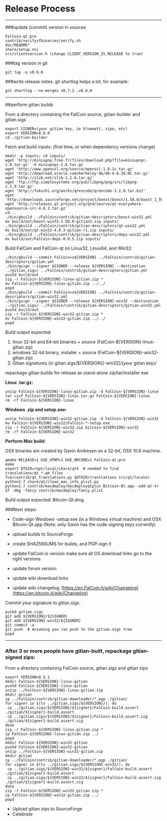 Release Process
====================

* * *

###update (commit) version in sources


	FalCoin-qt.pro
	contrib/verifysfbinaries/verify.sh
	doc/README*
	share/setup.nsi
	src/clientversion.h (change CLIENT_VERSION_IS_RELEASE to true)

###tag version in git

	git tag -a v0.8.0

###write release notes. git shortlog helps a lot, for example:

	git shortlog --no-merges v0.7.2..v0.8.0

* * *

##perform gitian builds

 From a directory containing the FalCoin source, gitian-builder and gitian.sigs
  
	export SIGNER=(your gitian key, ie bluematt, sipa, etc)
	export VERSION=0.8.0
	cd ./gitian-builder

 Fetch and build inputs: (first time, or when dependency versions change)

	mkdir -p inputs; cd inputs/
	wget 'http://miniupnp.free.fr/files/download.php?file=miniupnpc-1.6.tar.gz' -O miniupnpc-1.6.tar.gz
	wget 'http://www.openssl.org/source/openssl-1.0.1c.tar.gz'
	wget 'http://download.oracle.com/berkeley-db/db-4.8.30.NC.tar.gz'
	wget 'http://zlib.net/zlib-1.2.6.tar.gz'
	wget 'ftp://ftp.simplesystems.org/pub/libpng/png/src/libpng-1.5.9.tar.gz'
	wget 'http://fukuchi.org/works/qrencode/qrencode-3.2.0.tar.bz2'
	wget 'http://downloads.sourceforge.net/project/boost/boost/1.50.0/boost_1_50_0.tar.bz2'
	wget 'http://releases.qt-project.org/qt4/source/qt-everywhere-opensource-src-4.8.3.tar.gz'
	cd ..
	./bin/gbuild ../FalCoin/contrib/gitian-descriptors/boost-win32.yml
	mv build/out/boost-win32-1.50.0-gitian2.zip inputs/
	./bin/gbuild ../FalCoin/contrib/gitian-descriptors/qt-win32.yml
	mv build/out/qt-win32-4.8.3-gitian-r1.zip inputs/
	./bin/gbuild ../FalCoin/contrib/gitian-descriptors/deps-win32.yml
	mv build/out/FalCoin-deps-0.0.5.zip inputs/

 Build FalCoin and FalCoin-qt on Linux32, Linux64, and Win32:
  
	./bin/gbuild --commit FalCoin=v${VERSION} ../FalCoin/contrib/gitian-descriptors/gitian.yml
	./bin/gsign --signer $SIGNER --release ${VERSION} --destination ../gitian.sigs/ ../FalCoin/contrib/gitian-descriptors/gitian.yml
	pushd build/out
	zip -r FalCoin-${VERSION}-linux-gitian.zip *
	mv FalCoin-${VERSION}-linux-gitian.zip ../../
	popd
	./bin/gbuild --commit FalCoin=v${VERSION} ../FalCoin/contrib/gitian-descriptors/gitian-win32.yml
	./bin/gsign --signer $SIGNER --release ${VERSION}-win32 --destination ../gitian.sigs/ ../FalCoin/contrib/gitian-descriptors/gitian-win32.yml
	pushd build/out
	zip -r FalCoin-${VERSION}-win32-gitian.zip *
	mv FalCoin-${VERSION}-win32-gitian.zip ../../
	popd

  Build output expected:

  1. linux 32-bit and 64-bit binaries + source (FalCoin-${VERSION}-linux-gitian.zip)
  2. windows 32-bit binary, installer + source (FalCoin-${VERSION}-win32-gitian.zip)
  3. Gitian signatures (in gitian.sigs/${VERSION}[-win32]/(your gitian key)/

repackage gitian builds for release as stand-alone zip/tar/installer exe

**Linux .tar.gz:**

	unzip FalCoin-${VERSION}-linux-gitian.zip -d FalCoin-${VERSION}-linux
	tar czvf FalCoin-${VERSION}-linux.tar.gz FalCoin-${VERSION}-linux
	rm -rf FalCoin-${VERSION}-linux

**Windows .zip and setup.exe:**

	unzip FalCoin-${VERSION}-win32-gitian.zip -d FalCoin-${VERSION}-win32
	mv FalCoin-${VERSION}-win32/FalCoin-*-setup.exe .
	zip -r FalCoin-${VERSION}-win32.zip bitcoin-${VERSION}-win32
	rm -rf FalCoin-${VERSION}-win32

**Perform Mac build:**

  OSX binaries are created by Gavin Andresen on a 32-bit, OSX 10.6 machine.

	qmake RELEASE=1 USE_UPNP=1 USE_QRCODE=1 FalCoin-qt.pro
	make
	export QTDIR=/opt/local/share/qt4  # needed to find translations/qt_*.qm files
	T=$(contrib/qt_translations.py $QTDIR/translations src/qt/locale)
	python2.7 share/qt/clean_mac_info_plist.py
	python2.7 contrib/macdeploy/macdeployqtplus Bitcoin-Qt.app -add-qt-tr $T -dmg -fancy contrib/macdeploy/fancy.plist

 Build output expected: Bitcoin-Qt.dmg

###Next steps:

* Code-sign Windows -setup.exe (in a Windows virtual machine) and
  OSX Bitcoin-Qt.app (Note: only Gavin has the code-signing keys currently)

* upload builds to SourceForge

* create SHA256SUMS for builds, and PGP-sign it

* update FalCoin.io version
  make sure all OS download links go to the right versions

* update forum version

* update wiki download links

* update wiki changelog: [https://en.FalCoin.it/wiki/Changelog](https://en.bitcoin.it/wiki/Changelog)

Commit your signature to gitian.sigs:

	pushd gitian.sigs
	git add ${VERSION}/${SIGNER}
	git add ${VERSION}-win32/${SIGNER}
	git commit -a
	git push  # Assuming you can push to the gitian.sigs tree
	popd

-------------------------------------------------------------------------

### After 3 or more people have gitian-built, repackage gitian-signed zips:

From a directory containing FalCoin source, gitian.sigs and gitian zips

	export VERSION=0.5.1
	mkdir FalCoin-${VERSION}-linux-gitian
	pushd FalCoin-${VERSION}-linux-gitian
	unzip ../FalCoin-${VERSION}-linux-gitian.zip
	mkdir gitian
	cp ../FalCoin/contrib/gitian-downloader/*.pgp ./gitian/
	for signer in $(ls ../gitian.sigs/${VERSION}/); do
	 cp ../gitian.sigs/${VERSION}/${signer}/FalCoin-build.assert ./gitian/${signer}-build.assert
	 cp ../gitian.sigs/${VERSION}/${signer}/FalCoin-build.assert.sig ./gitian/${signer}-build.assert.sig
	done
	zip -r FalCoin-${VERSION}-linux-gitian.zip *
	cp FalCoin-${VERSION}-linux-gitian.zip ../
	popd
	mkdir FalCoin-${VERSION}-win32-gitian
	pushd FalCoin-${VERSION}-win32-gitian
	unzip ../FalCoin-${VERSION}-win32-gitian.zip
	mkdir gitian
	cp ../FalCoin/contrib/gitian-downloader/*.pgp ./gitian/
	for signer in $(ls ../gitian.sigs/${VERSION}-win32/); do
	 cp ../gitian.sigs/${VERSION}-win32/${signer}/FalCoin-build.assert ./gitian/${signer}-build.assert
	 cp ../gitian.sigs/${VERSION}-win32/${signer}/FalCoin-build.assert.sig ./gitian/${signer}-build.assert.sig
	done
	zip -r FalCoin-${VERSION}-win32-gitian.zip *
	cp FalCoin-${VERSION}-win32-gitian.zip ../
	popd

- Upload gitian zips to SourceForge
- Celebrate 
